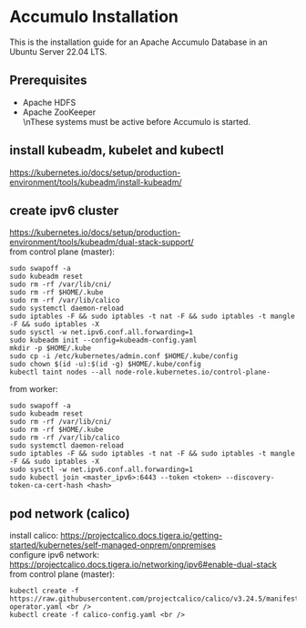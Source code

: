 # Accumulo Installation
This is the installation guide for an Apache Accumulo Database in an Ubuntu Server 22.04 LTS.

## Prerequisites
- Apache HDFS
- Apache ZooKeeper<br />
\nThese systems must be active before Accumulo is started.

## install kubeadm, kubelet and kubectl
https://kubernetes.io/docs/setup/production-environment/tools/kubeadm/install-kubeadm/

## create ipv6 cluster
https://kubernetes.io/docs/setup/production-environment/tools/kubeadm/dual-stack-support/<br />
from control plane (master):<br />
```
sudo swapoff -a 
sudo kubeadm reset 
sudo rm -rf /var/lib/cni/ 
sudo rm -rf $HOME/.kube 
sudo rm -rf /var/lib/calico 
sudo systemctl daemon-reload 
sudo iptables -F && sudo iptables -t nat -F && sudo iptables -t mangle -F && sudo iptables -X 
sudo sysctl -w net.ipv6.conf.all.forwarding=1 
sudo kubeadm init --config=kubeadm-config.yaml 
mkdir -p $HOME/.kube 
sudo cp -i /etc/kubernetes/admin.conf $HOME/.kube/config
sudo chown $(id -u):$(id -g) $HOME/.kube/config
kubectl taint nodes --all node-role.kubernetes.io/control-plane- 
```

from worker: 
```
sudo swapoff -a 
sudo kubeadm reset
sudo rm -rf /var/lib/cni/
sudo rm -rf $HOME/.kube 
sudo rm -rf /var/lib/calico 
sudo systemctl daemon-reload
sudo iptables -F && sudo iptables -t nat -F && sudo iptables -t mangle -F && sudo iptables -X 
sudo sysctl -w net.ipv6.conf.all.forwarding=1 
sudo kubectl join <master_ipv6>:6443 --token <token> --discovery-token-ca-cert-hash <hash> 
```


## pod network (calico)
install calico: https://projectcalico.docs.tigera.io/getting-started/kubernetes/self-managed-onprem/onpremises <br />
configure ipv6 network: https://projectcalico.docs.tigera.io/networking/ipv6#enable-dual-stack <br />
from control plane (master): <br />
```
kubectl create -f https://raw.githubusercontent.com/projectcalico/calico/v3.24.5/manifests/tigera-operator.yaml <br />
kubectl create -f calico-config.yaml <br />
```

